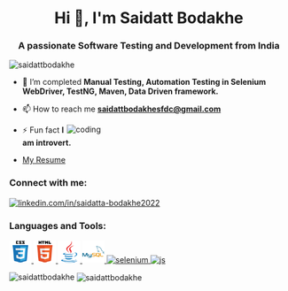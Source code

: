 <h1 align="center">Hi 👋, I'm Saidatt Bodakhe</h1>
<h3 align="center">A passionate Software Testing and Development from India</h3>

<p align="left"> <img src="https://komarev.com/ghpvc/?username=saidattbodakhe&label=Profile%20views&color=0e75b6&style=flat" alt="saidattbodakhe" /> </p>

- 🌱 I’m completed **Manual Testing, Automation Testing in Selenium WebDriver, TestNG, Maven, Data Driven framework.**

- 📫 How to reach me **saidattbodakhesfdc@gmail.com**

<img align ="right" alt="coding" width="400" src="https://miro.medium.com/max/1360/0*gqO3slLmGb4mUeje.gif">

- ⚡ Fun fact **I am introvert.**

- <a href="https://drive.google.com/file/d/1NyMGYTZqLsMrynyPdQKIAZ84b2OnAYoM/view?usp=drivesdk">My Resume</a>

<h3 align="left">Connect with me:</h3>
<p align="left">
<a href="https://linkedin.com/in/linkedin.com/in/saidatta-bodakhe2022" target="blank"><img align="center" src="https://raw.githubusercontent.com/rahuldkjain/github-profile-readme-generator/master/src/images/icons/Social/linked-in-alt.svg" alt="linkedin.com/in/saidatta-bodakhe2022" height="30" width="40" /></a>
</p>

<h3 align="left">Languages and Tools:</h3>
<p align="left"> <a href="https://www.w3schools.com/css/" target="_blank" rel="noreferrer"> <img src="https://raw.githubusercontent.com/devicons/devicon/master/icons/css3/css3-original-wordmark.svg" alt="css3" width="40" height="40"/> </a> <a href="https://www.w3schools.com/html/" target="_blank" rel="noreferrer"> <img src="https://raw.githubusercontent.com/devicons/devicon/master/icons/html5/html5-original-wordmark.svg" alt="html5" width="40" height="40"/> </a> <a href="https://www.java.com" target="_blank" rel="noreferrer"> <img src="https://raw.githubusercontent.com/devicons/devicon/master/icons/java/java-original.svg" alt="java" width="40" height="40"/> </a> <a href="https://www.mysql.com/" target="_blank" rel="noreferrer"> <img src="https://raw.githubusercontent.com/devicons/devicon/master/icons/mysql/mysql-original-wordmark.svg" alt="mysql" width="40" height="40"/> </a> <a href="https://www.selenium.dev" target="_blank" rel="noreferrer"> <img src="https://raw.githubusercontent.com/detain/svg-logos/780f25886640cef088af994181646db2f6b1a3f8/svg/selenium-logo.svg" alt="selenium" width="40" height="40"/> </a> 
<a href="https://www.w3schools.com/js/" target="_blank" rel="noreferrer"> <img src="https://raw.githubusercontent.com/jmnote/z-icons/master/svg/javascript.svg" alt="js" width="40" height="40"/> </a>
</p>

<p><img align="left" src="https://github-readme-stats.vercel.app/api/top-langs?username=saidattbodakhe&show_icons=true&locale=en&layout=compact" alt="saidattbodakhe" /></p>

<p>&nbsp;<img align="center" src="https://github-readme-stats.vercel.app/api?username=saidattbodakhe&show_icons=true&locale=en" alt="saidattbodakhe" /></p>
